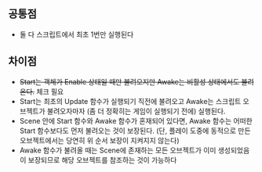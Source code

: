 ## 공통점

- 둘 다 스크립트에서 최초 1번만 실행된다

## 차이점

- ~~Start는 객체가 Enable 상태일 때만 불려오지만 Awake는 비활성 상태에서도 불려온다.~~ 체크 필요
- Start는 최초의 Update 함수가 실행되기 직전에 불려오고 Awake는 스크립트 오브젝트가 불려오자마자 (좀 더 정확히는 게임이 실행되기 전에) 실행된다.
- Scene 안에 Start 함수와 Awake 함수가 혼재되어 있다면, Awake 함수는 어떠한 Start 함수보다도 먼저 불려오는 것이 보장된다. (단, 플레이 도중에 동적으로 만든 오브젝트에서는 당연히 위 순서 보장이 지켜지지 않는다)
- Awake 함수가 불려올 때는 Scene에 존재하는 모든 오브젝트가 이미 생성되었음이 보장되므로 해당 오브젝트를 참조하는 것이 가능하다